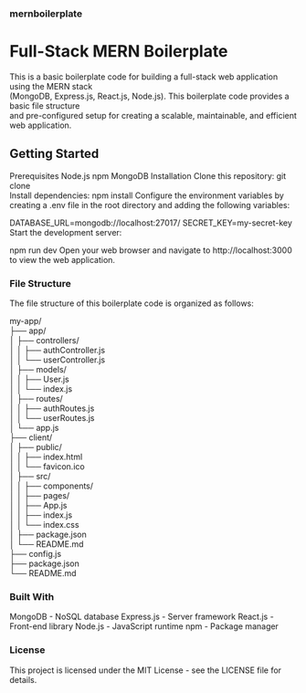 ### mernboilerplate  

# Full-Stack MERN Boilerplate  
This is a basic boilerplate code for building a full-stack web application using the MERN stack  
(MongoDB, Express.js, React.js, Node.js). This boilerplate code provides a basic file structure  
and pre-configured setup for creating a scalable, maintainable, and efficient web application.  
  
## Getting Started  
Prerequisites
Node.js
npm
MongoDB
Installation
Clone this repository:
git clone <link above>  
Install dependencies:
npm install
Configure the environment variables by creating a .env file in the root directory and adding the following variables:

DATABASE_URL=mongodb://localhost:27017/<database>
SECRET_KEY=my-secret-key
Start the development server:

npm run dev
Open your web browser and navigate to http://localhost:3000 to view the web application.  
### File Structure
The file structure of this boilerplate code is organized as follows:  

my-app/  
├── app/  
│   ├── controllers/  
│   │   ├── authController.js  
│   │   └── userController.js  
│   ├── models/  
│   │   ├── User.js  
│   │   └── index.js  
│   ├── routes/  
│   │   ├── authRoutes.js  
│   │   └── userRoutes.js  
│   └── app.js  
├── client/  
│   ├── public/  
│   │   ├── index.html  
│   │   └── favicon.ico  
│   ├── src/  
│   │   ├── components/  
│   │   ├── pages/  
│   │   ├── App.js  
│   │   ├── index.js  
│   │   └── index.css  
│   ├── package.json  
│   └── README.md  
├── config.js  
├── package.json  
└── README.md  
### Built With  
MongoDB - NoSQL database
Express.js - Server framework
React.js - Front-end library
Node.js - JavaScript runtime
npm - Package manager  

### License
This project is licensed under the MIT License - see the LICENSE file for details.
